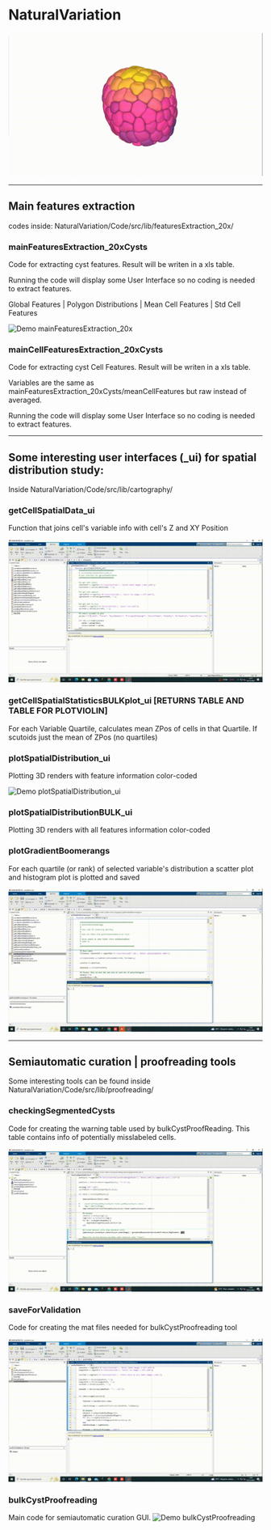 # NaturalVariation

![RepositoryPresentation](https://github.com/ComplexOrganizationOfLivingMatter/NaturalVariation/blob/main/Code/src/lib/tutorials/repositoryPresentation.gif)

---

## Main features extraction

codes inside: 
NaturalVariation/Code/src/lib/featuresExtraction_20x/

### mainFeaturesExtraction_20xCysts

Code for extracting cyst features.
Result will be writen in a xls table.

Running the code will display some User Interface  so no coding is needed to extract features.

Global Features | Polygon Distributions | Mean Cell Features | Std Cell Features


![Demo mainFeaturesExtraction_20x](https://github.com/ComplexOrganizationOfLivingMatter/NaturalVariation/blob/main/Code/src/lib/tutorials/mainFeatureExtraction_20x.gif)

### mainCellFeaturesExtraction_20xCysts

Code for extracting cyst Cell Features.
Result will be writen in a xls table.

Variables are the same as mainFeaturesExtraction_20xCysts/meanCellFeatures but raw
instead of averaged.

Running the code will display some User Interface  so no coding is needed to extract features.

---

## Some interesting user interfaces (_ui) for spatial distribution study:

Inside NaturalVariation/Code/src/lib/cartography/

### getCellSpatialData_ui
Function that joins cell's variable info with cell's Z and XY Position

![Demo getCellSpatialData_ui](https://github.com/ComplexOrganizationOfLivingMatter/NaturalVariation/blob/main/Code/src/lib/tutorials/getCellSpatialData_ui.gif)
   
### getCellSpatialStatisticsBULKplot_ui [RETURNS TABLE AND TABLE FOR PLOTVIOLIN]
For each Variable Quartile, calculates mean ZPos of cells in that Quartile.
If scutoids just the mean of ZPos (no quartiles)
    
### plotSpatialDistribution_ui
Plotting 3D renders with feature information color-coded

![Demo plotSpatialDistribution_ui](https://github.com/ComplexOrganizationOfLivingMatter/NaturalVariation/blob/main/Code/src/lib/tutorials/plotSpatialDistribution_ui.gif)

### plotSpatialDistributionBULK_ui
Plotting 3D renders with all features information color-coded

### plotGradientBoomerangs
For each quartile (or rank) of selected variable's distribution
a scatter plot and histogram plot is plotted and saved

![Demo plotGradientBoomerangs](https://github.com/ComplexOrganizationOfLivingMatter/NaturalVariation/blob/main/Code/src/lib/tutorials/plotGradientBoomerangs.gif)

---

## Semiautomatic curation | proofreading tools

Some interesting tools can be found inside NaturalVariation/Code/src/lib/proofreading/

### checkingSegmentedCysts
Code for creating the warning table used by bulkCystProofReading.
This table contains info of potentially misslabeled cells.

![Demo checkingSegmentedCysts](https://github.com/ComplexOrganizationOfLivingMatter/NaturalVariation/blob/main/Code/src/lib/tutorials/checkingSegmentedCysts.gif)

### saveForValidation
Code for creating the mat files needed for bulkCystProofreading tool

![Demo checkingSegmentedCysts](https://github.com/ComplexOrganizationOfLivingMatter/NaturalVariation/blob/main/Code/src/lib/tutorials/saveForValidation.gif)

### bulkCystProofreading
Main code for semiautomatic curation GUI.
![Demo bulkCystProofreading](https://github.com/ComplexOrganizationOfLivingMatter/NaturalVariation/blob/main/Code/src/lib/tutorials/bulkCystProofReading.gif)
